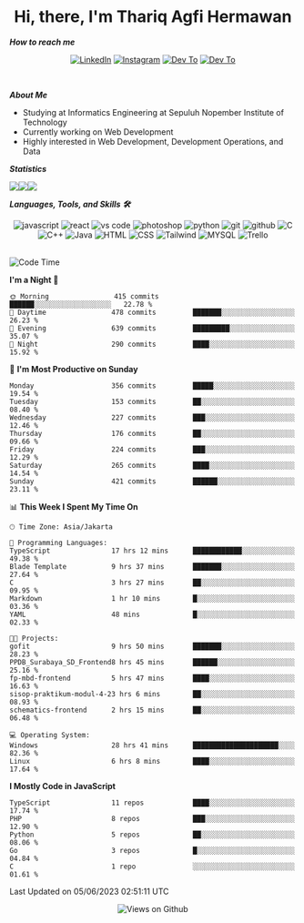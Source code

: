 <div align="center">
  <h1>Hi, there, I'm Thariq Agfi Hermawan</h1>
</div>


***How to reach me***
<p align='center'>
   <a href="https://www.linkedin.com/in/thariqagfihermawan" target="_blank"><img src="https://img.shields.io/badge/LinkedIn-0077B5?style=for-the-badge&logo=linkedin&logoColor=white" alt="LinkedIn"></a>
   <a href="https://www.instagram.com/thoriqagfi" target="_blank"><img src="https://img.shields.io/badge/Instagram-E4405F?style=for-the-badge&logo=instagram&logoColor=white" alt="Instagram"></a>
   <a href="https://medium.com/@thoriq.aghfi60" target="_blank"><img src="https://img.shields.io/badge/Medium-12100E?style=for-the-badge&logo=medium&logoColor=white" alt="Dev To"></a>
   <a href="https://linktr.ee/thoriqagfi" target="_blank"><img src="https://img.shields.io/badge/linktree-1de9b6?style=for-the-badge&logo=linktree&logoColor=white" alt="Dev To"></a>
</p>

<br>

***About Me***
- Studying at Informatics Engineering at Sepuluh Nopember Institute of Technology
- Currently working on Web Development
- Highly interested in Web Development, Development Operations, and Data

***Statistics***

<!-- [![GitHub Streak](http://github-readme-streak-stats.herokuapp.com?user=thoriqagfi&theme=dark)](https://git.io/streak-stats) -->

<div align="center">
  <div style="display: flex;">
    <img src="http://github-readme-streak-stats.herokuapp.com?user=thoriqagfi&theme=chartreuse-dark"/>
    <img src="https://github-readme-stats.vercel.app/api/top-langs/?username=thoriqagfi&layout=compact&&theme=chartreuse-dark&langs_count=8)](https://github.com/thoriqagfi"/>
    <img src="https://github-readme-stats.vercel.app/api?username=thoriqagfi&show_icons=true&theme=chartreuse-dark"/>
  </div>
</div>

<!-- [![Top Langs](https://github-readme-stats.vercel.app/api/top-langs/?username=thoriqagfi&layout=compact&&theme=chartreuse-dark&langs_count=8)](https://github.com/thoriqagfi)
< ![Agfi's GitHub stats](https://github-readme-stats.vercel.app/api?username=thoriqagfi&show_icons=true&theme=chartreuse-dark) -->

***Languages, Tools, and Skills 🛠***

  <div align="center">
    <img src="https://img.shields.io/badge/JavaScript-F7DF1E?style=for-the-badge&logo=javascript&logoColor=black" alt="javascript" />
    <img src="https://img.shields.io/badge/React-61DAFB?style=for-the-badge&logo=react&logoColor=black" alt="react" />
    <img src="https://img.shields.io/badge/vs%20code-007ACC?style=for-the-badge&logo=visual%20studio%20code&logoColor=white" alt="vs code" />
    <img src="https://img.shields.io/badge/adobe%20photoshop-31A8FF?style=for-the-badge&logo=adobe%20photoshop&logoColor=white" alt="photoshop" />
    <img src="https://img.shields.io/badge/python-3776AB?style=for-the-badge&logo=python&logoColor=white" alt="python" />
    <img src="https://img.shields.io/badge/Git-F05032?style=for-the-badge&logo=git&logoColor=white" alt="git" />
    <img src="https://img.shields.io/badge/GitHub-100000?style=for-the-badge&logo=github&logoColor=white" alt="github" />
    <img src="https://img.shields.io/badge/c-%2300599C.svg?style=for-the-badge&logo=c&logoColor=white" alt="C" />
    <img src="https://img.shields.io/badge/c++-%2300599C.svg?style=for-the-badge&logo=c%2B%2B&logoColor=white" alt="C++" />
    <img src="https://img.shields.io/badge/Java-ED8B00?style=for-the-badge&logo=java&logoColor=white" alt="Java"/>
    <img src="https://img.shields.io/badge/HTML5-E34F26?style=for-the-badge&logo=html5&logoColor=white" alt="HTML" />
    <img src="https://img.shields.io/badge/CSS-239120?&style=for-the-badge&logo=css3&logoColor=white" alt ="CSS" />
    <img src="https://img.shields.io/badge/tailwindcss-%2338B2AC.svg?style=for-the-badge&logo=tailwind-css&logoColor=white" alt="Tailwind" />
    <img src="https://img.shields.io/badge/MySQL-00000F?style=for-the-badge&logo=mysql&logoColor=white" alt="MYSQL" />
    <img src="https://img.shields.io/badge/Trello-%23026AA7.svg?style=for-the-badge&logo=Trello&logoColor=white" alt="Trello" />
  </div><br>

<!--START_SECTION:waka-->
![Code Time](http://img.shields.io/badge/Code%20Time-450%20hrs%2046%20mins-blue)

**I'm a Night 🦉** 

```text
🌞 Morning                415 commits         ██████░░░░░░░░░░░░░░░░░░░   22.78 % 
🌆 Daytime                478 commits         ███████░░░░░░░░░░░░░░░░░░   26.23 % 
🌃 Evening                639 commits         █████████░░░░░░░░░░░░░░░░   35.07 % 
🌙 Night                  290 commits         ████░░░░░░░░░░░░░░░░░░░░░   15.92 % 
```
📅 **I'm Most Productive on Sunday** 

```text
Monday                   356 commits         █████░░░░░░░░░░░░░░░░░░░░   19.54 % 
Tuesday                  153 commits         ██░░░░░░░░░░░░░░░░░░░░░░░   08.40 % 
Wednesday                227 commits         ███░░░░░░░░░░░░░░░░░░░░░░   12.46 % 
Thursday                 176 commits         ██░░░░░░░░░░░░░░░░░░░░░░░   09.66 % 
Friday                   224 commits         ███░░░░░░░░░░░░░░░░░░░░░░   12.29 % 
Saturday                 265 commits         ████░░░░░░░░░░░░░░░░░░░░░   14.54 % 
Sunday                   421 commits         ██████░░░░░░░░░░░░░░░░░░░   23.11 % 
```


📊 **This Week I Spent My Time On** 

```text
🕑︎ Time Zone: Asia/Jakarta

💬 Programming Languages: 
TypeScript               17 hrs 12 mins      ████████████░░░░░░░░░░░░░   49.38 % 
Blade Template           9 hrs 37 mins       ███████░░░░░░░░░░░░░░░░░░   27.64 % 
C                        3 hrs 27 mins       ██░░░░░░░░░░░░░░░░░░░░░░░   09.95 % 
Markdown                 1 hr 10 mins        █░░░░░░░░░░░░░░░░░░░░░░░░   03.36 % 
YAML                     48 mins             █░░░░░░░░░░░░░░░░░░░░░░░░   02.33 % 

🐱‍💻 Projects: 
gofit                    9 hrs 50 mins       ███████░░░░░░░░░░░░░░░░░░   28.23 % 
PPDB_Surabaya_SD_Frontend8 hrs 45 mins       ██████░░░░░░░░░░░░░░░░░░░   25.16 % 
fp-mbd-frontend          5 hrs 47 mins       ████░░░░░░░░░░░░░░░░░░░░░   16.63 % 
sisop-praktikum-modul-4-23 hrs 6 mins        ██░░░░░░░░░░░░░░░░░░░░░░░   08.93 % 
schematics-frontend      2 hrs 15 mins       ██░░░░░░░░░░░░░░░░░░░░░░░   06.48 % 

💻 Operating System: 
Windows                  28 hrs 41 mins      █████████████████████░░░░   82.36 % 
Linux                    6 hrs 8 mins        ████░░░░░░░░░░░░░░░░░░░░░   17.64 % 
```

**I Mostly Code in JavaScript** 

```text
TypeScript               11 repos            ████░░░░░░░░░░░░░░░░░░░░░   17.74 % 
PHP                      8 repos             ███░░░░░░░░░░░░░░░░░░░░░░   12.90 % 
Python                   5 repos             ██░░░░░░░░░░░░░░░░░░░░░░░   08.06 % 
Go                       3 repos             █░░░░░░░░░░░░░░░░░░░░░░░░   04.84 % 
C                        1 repo              ░░░░░░░░░░░░░░░░░░░░░░░░░   01.61 % 
```




 Last Updated on 05/06/2023 02:51:11 UTC
<!--END_SECTION:waka-->

<div align="center">
<img src="https://komarev.com/ghpvc/?username=thoriqagfi&color=blue" alt="Views on Github" />
</div>